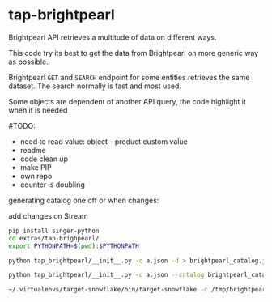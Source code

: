 # tap-brightpearl


Brightpearl API retrieves a multitude of data on different ways.

This code try its best to get the data from Brightpearl on more generic way as possible.

Brightpearl `GET` and `SEARCH` endpoint for some entities retrieves the same dataset. The search normally is fast and most used.   

Some objects are dependent of another API query, the code highlight it when it is needed 

#TODO: 
* need to read value: object - product custom value 
* readme
* code clean up
* make PIP
* own repo
* counter is doubling



generating catalog one off or when changes:

add changes on Stream 
```bash
pip install singer-python
cd extras/tap-brighpearl/
export PYTHONPATH=$(pwd):$PYTHONPATH

python tap_brightpearl/__init__.py -c a.json -d > brightpearl_catalog.json

python tap_brightpearl/__init__.py -c a.json --catalog brightpearl_catalog.json

~/.virtualenvs/target-snowflake/bin/target-snowflake -c /tmp/brightpearl_snowflake.json
```